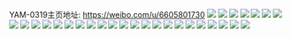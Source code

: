 YAM-0319主页地址: https://weibo.com/u/6605801730 
![](https://wx4.sinaimg.cn/mw2000/007d3gNcly1h90r87kf09j30yv0qoaes.jpg) 
![](https://wx4.sinaimg.cn/mw2000/007d3gNcly1h90r83q1waj318z0u0afm.jpg) 
![](https://wx4.sinaimg.cn/mw2000/007d3gNcly1h90r87wxebj31400qowi9.jpg) 
![](https://wx4.sinaimg.cn/mw2000/007d3gNcly1h90r84ci9sj318z0u00y1.jpg) 
![](https://wx4.sinaimg.cn/mw2000/007d3gNcly1h90r839f7qj30u0191q7o.jpg) 
![](https://wx4.sinaimg.cn/mw2000/007d3gNcly1h90r85fuacj30u00wc42c.jpg) 
![](https://wx4.sinaimg.cn/mw2000/007d3gNcly1h90r87927pj30et0m8gmu.jpg) 
![](https://wx4.sinaimg.cn/mw2000/007d3gNcly1h90r85ztf2j30u018zwli.jpg) 
![](https://wx4.sinaimg.cn/mw2000/007d3gNcly1h90r86y1odj31720u0gqx.jpg) 
![](https://wx4.sinaimg.cn/mw2000/007d3gNcly1h495e5i35cj30n00jsq62.jpg) 
![](https://wx4.sinaimg.cn/mw2000/007d3gNcly1h3zflw9t8tj32c02c01ky.jpg) 
![](https://wx4.sinaimg.cn/mw2000/007d3gNcly1h3zfm866rsj32c0340u0x.jpg) 
![](https://wx4.sinaimg.cn/mw2000/007d3gNcly1h2f15eix9rj32c03407wj.jpg) 
![](https://wx4.sinaimg.cn/mw2000/007d3gNcly1h2f15fy4ruj32c033zb2c.jpg) 
![](https://wx4.sinaimg.cn/mw2000/007d3gNcly1h2f15h5algj32c02c0e83.jpg) 
![](https://wx4.sinaimg.cn/mw2000/007d3gNcly1h2f15i0fllj31sc2dsx6p.jpg) 
![](https://wx4.sinaimg.cn/mw2000/007d3gNcly1h1vk512zwwj32c02c07wh.jpg) 
![](https://wx4.sinaimg.cn/mw2000/007d3gNcly1h1vk53ntujj31pt1pt1kx.jpg) 
![](https://wx4.sinaimg.cn/mw2000/007d3gNcly1h1vk527h9dj32c03404qp.jpg) 
![](https://wx4.sinaimg.cn/mw2000/007d3gNcly1h1vk5308scj32c03401ky.jpg) 
![](https://wx4.sinaimg.cn/mw2000/007d3gNcly1h1vk503tbvj31ca1ca186.jpg) 
![](https://wx4.sinaimg.cn/mw2000/007d3gNcly1h0ugv0lbe1j30zk0zk7f5.jpg) 
![](https://wx4.sinaimg.cn/mw2000/007d3gNcly1h0ugv2bhz5j31uo1uo1kx.jpg) 
![](https://wx4.sinaimg.cn/mw2000/007d3gNcly1h0ugv2ok7hj30zk0zkn2q.jpg) 
![](https://wx4.sinaimg.cn/mw2000/007d3gNcly1h0ugv1ia62j31sc2dskjl.jpg) 
![](https://wx4.sinaimg.cn/mw2000/007d3gNcly1h0uguzovqqj30v90v9du9.jpg) 
![](https://wx4.sinaimg.cn/mw2000/007d3gNcly1h07d8yqbimj32c03407wk.jpg) 
![](https://wx4.sinaimg.cn/mw2000/007d3gNcly1h07d97sz38j32c03401l1.jpg) 
![](https://wx4.sinaimg.cn/mw2000/007d3gNcly1h07d92bld9j32c0340qv7.jpg) 
